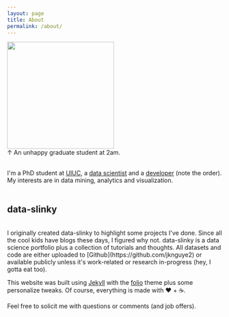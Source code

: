 ```yaml
---
layout: page
title: About
permalink: /about/
---
```

<span class="contacticon center">
<img src="/img/prof_pic.jpg" width="250"/>
</span>
<div class="caption">
&uarr; An unhappy graduate student at 2am.
</div>
<br>

I'm a PhD student at [UIUC](http://illinois.edu/), a [data scientist](http://i.giphy.com/ize2r20ICQONq.gif)
and a [developer](http://i.giphy.com/vzO0Vc8b2VBLi.gif) (note the order). My interests are 
in data mining, analytics and visualization.
<br><br>

## data-slinky
<br>
I originally created data-slinky to highlight some projects I've done. Since all the cool 
kids have blogs these days, I figured why not. data-slinky is a data science portfolio plus 
a collection of tutorials and thoughts. All datasets and code are either uploaded to
[Github](https://github.com/jknguye2) or available publicly unless it's work-related or
research in-progress (hey, I gotta eat too).

This website was built using [Jekyll](http://jekyllrb.com) with the
[folio](https://github.com/bogoli/-folio) theme plus some personalize tweaks. Of course, 
everything is made with &#9829; + &#9749;.


<span class="contacticon center">
	<a href="mailto:mailto:&#106;&#107;&#110;&#103;&#117;&#121;&#101;&#050;&#064;&#105;&#108;&#108;&#105;&#110;&#111;&#105;&#115;&#046;&#101;&#100;&#117;"><i class="fa fa-envelope-square"></i></a>
	<a href="https://github.com/jknguye2" target="_blank"><i class="fa fa-github-square"></i></a>
	<a href="https://www.linkedin.com/in/john-nguyen-0235a012" target="_blank"><i class="fa fa-linkedin-square"></i></a>
</span>

<div class="col three caption">
	Feel free to solicit me with questions or comments (and job offers).
</div>

